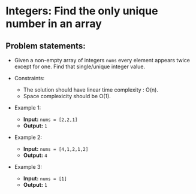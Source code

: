 # Integers: Find the only unique number in an array
## Problem statements:
- Given a non-empty array of integers `nums` every element appears twice except for one. Find that single/unique integer value.
- Constraints:
  - The solution should have linear time complexity : O(n).
  - Space complexicity should be O(1).

- Example 1:
  - **Input:** `nums = [2,2,1]`
  - **Output:** `1`

- Example 2:
  - **Input:** `nums = [4,1,2,1,2]`
  - **Output:** `4`

- Example 3:
  - **Input:** `nums = [1]`
  - **Output:** `1`


